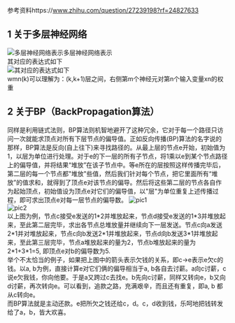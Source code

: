 参考资料https://www.zhihu.com/question/27239198?rf=24827633  
## 1 关于多层神经网络

![多层神经网络表示](https://pic4.zhimg.com/80/808254232cd4983cac374c5cc2a1fc87_hd.jpg)多层神经网络表示  
其对应的表达式如下  
![其对应的表达式如下](https://pic4.zhimg.com/80/e62889afe359c859e9a6a1ad2a432ebb_hd.jpg)  
wmn(k)可以理解为：(k,k+1)层之间，右侧第m个神经元对第n个输入变量xn的权重


## 2 关于BP（BackPropagation算法）

同样是利用链式法则，BP算法则机智地避开了这种冗余，它对于每一个路径只访问一次就能求顶点对所有下层节点的偏导值。正如反向传播(BP)算法的名字说的那样，BP算法是反向(自上往下)来寻找路径的。从最上层的节点e开始，初始值为1，以层为单位进行处理。对于e的下一层的所有子节点，将1乘以e到某个节点路径上的偏导值，并将结果“堆放”在该子节点中。等e所在的层按照这样传播完毕后，第二层的每一个节点都"堆放"些值，然后我们针对每个节点，把它里面所有“堆放”的值求和，就得到了顶点e对该节点的偏导。然后将这些第二层的节点各自作为起始顶点，初始值设为顶点e对它们的偏导值，以"层"为单位重复上述传播过程，即可求出顶点e对每一层节点的偏导数。
![pic1](https://pic2.zhimg.com/80/ee59254c9432b47cfcc3b11eab3e5984_hd.jpg)  
![pic2](https://pic4.zhimg.com/80/986aacfebb87f4e9573fa2fe87f439d1_hd.jpg)  
以上图为例，节点c接受e发送的1\*2并堆放起来，节点d接受e发送的1\*3并堆放起来，至此第二层完毕，求出各节点总堆放量并继续向下一层发送。节点c向a发送2*1并对堆放起来，节点c向b发送2\*1并堆放起来，节点d向b发送3\*1并堆放起来，至此第三层完毕，节点a堆放起来的量为2，节点b堆放起来的量为2\*1+3\*1=5, 即顶点e对b的偏导数为5.  
举个不太恰当的例子，如果把上图中的箭头表示欠钱的关系，即c→e表示e欠c的钱。以a, b为例，直接计算e对它们俩的偏导相当于a, b各自去讨薪。a向c讨薪，c说e欠我钱，你向他要。于是a又跨过c去找e。b先向c讨薪，同样又转向e，b又向d讨薪，再次转向e。可以看到，追款之路，充满艰辛，而且还有重复，即a, b 都从c转向e。  
而BP算法就是主动还款。e把所欠之钱还给c，d。c，d收到钱，乐呵地把钱转发给了a，b，皆大欢喜。
